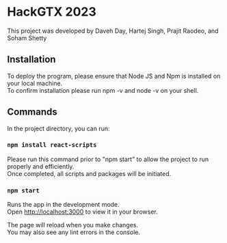 # HackGTX 2023

This project was developed by Daveh Day, Hartej Singh, Prajit Raodeo, and Soham Shetty

## Installation
To deploy the program, please ensure that Node JS and Npm is installed on your local machine.\
To confirm installation please run npm -v and node -v on your shell.

## Commands

In the project directory, you can run: 

### `npm install react-scripts`

Please run this command prior to "npm start" to allow the project to run properly and efficiently.\
Once completed, all scripts and packages will be initiated.


### `npm start`

Runs the app in the development mode.\
Open [http://localhost:3000](http://localhost:3000) to view it in your browser.

The page will reload when you make changes.\
You may also see any lint errors in the console.


